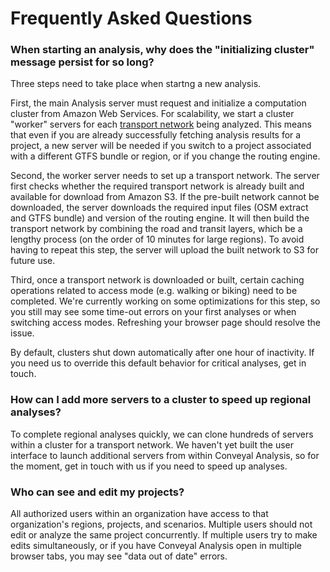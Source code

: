 # Frequently Asked Questions

### When starting an analysis, why does the "initializing cluster" message persist for so long?

Three steps need to take place when startng a new analysis.

First, the main Analysis server must request and initialize a computation cluster from Amazon Web Services.  For scalability, we start a cluster "worker" servers for each [transport network](../glossary.html#transport-network) being analyzed.  This means that even if you are already successfully fetching analysis results for a project, a new server will be needed if you switch to a project associated with a different GTFS bundle or region, or if you change the routing engine.  

Second, the worker server needs to set up a transport network.  The server first checks whether the required transport network is already built and available for download from Amazon S3.  If the pre-built network cannot be downloaded, the server downloads the required input files (OSM extract and GTFS bundle) and version of the routing engine.  It will then build the transport network by combining the road and transit layers, which be a lengthy process (on the order of 10 minutes for large regions).  To avoid having to repeat this step, the server will upload the built network to S3 for future use.

Third, once a transport network is downloaded or built, certain caching operations related to access mode (e.g. walking or biking) need to be completed. We're currently working on some optimizations for this step, so you still may see some time-out errors on your first analyses or when switching access modes. Refreshing your browser page should resolve the issue.

By default, clusters shut down automatically after one hour of inactivity.  If you need us to override this default behavior for critical analyses, get in touch.

### How can I add more servers to a cluster to speed up regional analyses?

To complete regional analyses quickly, we can clone hundreds of servers within a cluster for a transport network.  We haven't yet built the user interface to launch additional servers from within Conveyal Analysis, so for the moment, get in touch with us if you need to speed up analyses.

### Who can see and edit my projects?

All authorized users within an organization have access to that organization's regions, projects, and scenarios.  Multiple users should not edit or analyze the same project concurrently.  If multiple users try to make edits simultaneously, or if you have Conveyal Analysis open in multiple browser tabs, you may see "data out of date" errors.
